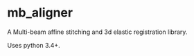 # mb_aligner
A Multi-beam affine stitching and 3d elastic registration library.

Uses python 3.4+.


